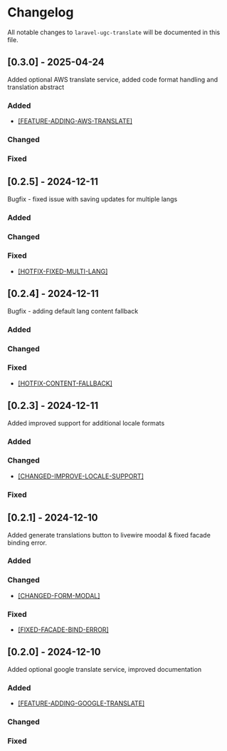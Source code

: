 # Changelog

All notable changes to `laravel-ugc-translate` will be documented in this file.

## [0.3.0] - 2025-04-24

Added optional AWS translate service, added code format handling and translation abstract

### Added
- [[FEATURE-ADDING-AWS-TRANSLATE]](https://github.com/rpwebdevelopment/laravel-ugc-translate/tree/feature-adding-aws-translate)

### Changed

### Fixed

## [0.2.5] - 2024-12-11

Bugfix - fixed issue with saving updates for multiple langs

### Added

### Changed

### Fixed
- [[HOTFIX-FIXED-MULTI-LANG]](https://github.com/rpwebdevelopment/laravel-ugc-translate/tree/hotfix-fixed-multi-lang)

## [0.2.4] - 2024-12-11

Bugfix - adding default lang content fallback

### Added

### Changed

### Fixed
- [[HOTFIX-CONTENT-FALLBACK]](https://github.com/rpwebdevelopment/laravel-ugc-translate/tree/hotfix-content-fallback)

## [0.2.3] - 2024-12-11

Added improved support for additional locale formats

### Added

### Changed
- [[CHANGED-IMPROVE-LOCALE-SUPPORT]](https://github.com/rpwebdevelopment/laravel-ugc-translate/tree/changed-improve-local-support)

### Fixed

## [0.2.1] - 2024-12-10

Added generate translations button to livewire moodal & fixed facade binding error.

### Added

### Changed
- [[CHANGED-FORM-MODAL]](https://github.com/rpwebdevelopment/laravel-ugc-translate/tree/changed-form-modal)

### Fixed
- [[FIXED-FACADE-BIND-ERROR]](https://github.com/rpwebdevelopment/laravel-ugc-translate/tree/changed-form-modal)

## [0.2.0] - 2024-12-10

Added optional google translate service, improved documentation

### Added
- [[FEATURE-ADDING-GOOGLE-TRANSLATE]](https://github.com/rpwebdevelopment/laravel-ugc-translate/tree/feature-adding-google-translate)

### Changed

### Fixed
